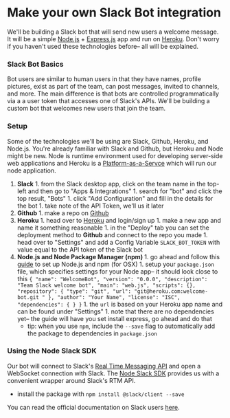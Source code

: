 # Make your own Slack Bot integration

We'll be building a Slack bot that will send new users a welcome message. It will be a simple [Node.js](https://nodejs.org/en/) + [Express.js](http://expressjs.com/) app and run on [Heroku](https://www.heroku.com/). Don't worry if you haven't used these technologies before– all will be explained.

### Slack Bot Basics
Bot users are similar to human users in that they have names, profile pictures, exist as part of the team, can post messages, invited to channels, and more. The main difference is that bots are controlled programmatically via a a user token that accesses one of Slack's APIs. We'll be building a custom bot that welcomes new users that join the team.

### Setup
Some of the technologies we'll be using are Slack, Github, Heroku, and Node.js. You're already familiar with Slack and Github, but Heroku and Node might be new. Node is runtime environment used for developing server-side web applications and Heroku is a [Platform-as-a-Servce](https://en.wikipedia.org/wiki/Platform_as_a_service) which will run our node application.
  1. **Slack**
    1. from the Slack desktop app, click on the team name in the top-left and then go to "Apps & Integrations"
    1. search for "bot" and click the top result, "Bots"
    1. click "Add Configuration" and fill in the details for the bot
    1. take note of the API Token, we'll us it later
  1. **Github**
    1. make a repo on [Github](http://github.com/)
  1. **Heroku**
    1. head over to [Heroku](https://www.heroku.com/) and login/sign up
    1. make a new app and name it something reasonable
    1. in the "Deploy" tab you can set the deployment method to **Github** and connect to the repo you made
    1. head over to "Settings" and add a Config Variable `SLACK_BOT_TOKEN` with value equal to the API token of the Slack bot
  1. **Node.js and Node Package Manager (npm)**
    1. go ahead and follow this [guide](http://shapeshed.com/setting-up-nodejs-and-npm-on-mac-osx/)  to set up Node.js and npm (for OSX)
    1. setup your `package.json` file, which specifies settings for your Node app– it should look close to this
    ```
    {
      "name": "WelcomeBot",
      "version": "0.0.0",
      "description": "Team Slack welcome bot",
      "main": "web.js",
      "scripts": {},
      "repository": {
        "type": "git",
        "url": "git@heroku.com:welcome-bot.git "
      },
      "author": "Your Name",
      "license": "ISC",
      "dependencies": {
      }
    }
    ```
    1. the `url` is based on your Heroku app name and can be found under "Settings"
    1. note that there are no dependencies yet– the guide will have you set install express, go ahead and do that
      - tip: when you use `npm`, include the `--save` flag to automatically add the package to dependencies in `package.json`

### Using the Node Slack SDK
Our bot will connect to Slack's [Real Time Messaging API](https://api.slack.com/rtm) and open a WebSocket connection with Slack. The [Node Slack SDK](https://github.com/slackhq/node-slack-sdk) provides us with a convenient wrapper around Slack's RTM API.
- install the package with `npm install @slack/client --save`



You can read the official documentation on Slack users [here](https://api.slack.com/bot-users).
